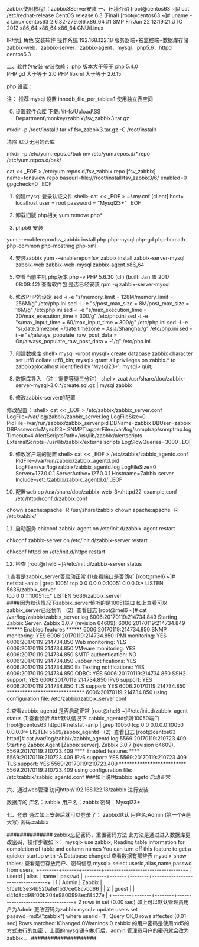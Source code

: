 zabbix使用教程1：zabbix3Server安装
一、环境介绍
[root@centos63 ~]# cat /etc/redhat-release
CentOS release 6.3 (Final)
[root@centos63 ~]# uname -a
Linux centos63 2.6.32-279.el6.x86_64 #1 SMP Fri Jun 22 12:19:21 UTC 2012 x86_64 x86_64 x86_64 GNU/Linux

IP地址	角色
安装软件	操作系统
192.168.122.18	服务器端+被监控端+数据库存储
zabbix-web、zabbix-server、zabbix-agent、mysql，php5.6，httpd	centos6.3

二、软件包安装
安装依赖：
php 版本大于等于 php 5.4.0	
PHP gd	大于等于	2.0
PHP libxml	大于等于	2.6.15

php 设置：


注： 推荐 mysql 设置  innodb_file_per_table=1 使用独立表空间

0. 设置软件仓库
下载:
 \\it-fs\Upload\SS Department\monkey\zabbix\fsv_zabbix3.tar.gz

mkdir -p /root/install/
tar xf fsv_zabbix3.tar.gz -C /root/install/


清除 默认无用的仓库

mkdir -p /etc/yum.repos.d/bak
mv /etc/yum.repos.d/*.repo /etc/yum.repos.d/bak/

cat << _EOF > /etc/yum.repos.d/fsv_zabbix.repo
[fsv_zabbix]
name=fonsview repo
baseurl=file:///root/install/fsv_zabbix3/6/
enabled=0
gpgcheck=0
_EOF


1. 创建mysql 登录认证文件
shell> cat << _EOF > ~/.my.cnf
[client]
host= localhost
user = root
password = "Mysql23+"
_EOF

2. 卸载旧版 php相关
yum remove php*

3. php56 安装

yum --enablerepo=fsv_zabbix install php php-mysql php-gd php-bcmath php-common php-mbstring php-xml

4. 安装zabbix
yum --enablerepo=fsv_zabbix install zabbix-server-mysql zabbix-web zabbix-web-mysql zabbix-agent.x86_64

4. 查看当前主机 php版本
php -v
PHP 5.6.30 (cli) (built: Jan 19 2017 08:09:42)
查看软件包 是否已经安装
rpm -q zabbix-server-mysql

5. 修改PHP的设定
sed -i -e "s/memory_limit = 128M/memory_limit = 256M/g" /etc/php.ini
sed -i -e "s/post_max_size = 8M/post_max_size = 16M/g" /etc/php.ini
sed -i -e "s/max_execution_time = 30/max_execution_time = 300/g" /etc/php.ini
sed -i -e "s/max_input_time = 60/max_input_time = 300/g" /etc/php.ini
sed -i -e "s/;date.timezone =/date.timezone = Asia\/Shanghai/g" /etc/php.ini
sed -i -e "s/;always_populate_raw_post_data = On/always_populate_raw_post_data = -1/g" /etc/php.ini

6. 创建数据库
shell> mysql -uroot
mysql> create database zabbix character set utf8 collate utf8_bin;
mysql> grant all privileges on zabbix.* to zabbix@localhost identified by 'Mysql23+';
mysql> quit;

7. 数据库导入  （注：需要等待三分钟）
shell> zcat /usr/share/doc/zabbix-server-mysql-3.0.*/create.sql.gz | mysql zabbix

8. 修改zabbix-server的配置

修改配置：
shell> cat << _EOF > /etc/zabbix/zabbix_server.conf
LogFile=/var/log/zabbix/zabbix_server.log
LogFileSize=0
PidFile=/var/run/zabbix/zabbix_server.pid
DBName=zabbix
DBUser=zabbix
DBPassword=Mysql23+
SNMPTrapperFile=/var/log/snmptrap/snmptrap.log
Timeout=4
AlertScriptsPath=/usr/lib/zabbix/alertscripts
ExternalScripts=/usr/lib/zabbix/externalscripts
LogSlowQueries=3000
_EOF

9. 修改客户端的配置
shell> cat << _EOF > /etc/zabbix/zabbix_agentd.conf
PidFile=/var/run/zabbix/zabbix_agentd.pid
LogFile=/var/log/zabbix/zabbix_agentd.log
LogFileSize=0
Server=127.0.0.1
ServerActive=127.0.0.1
Hostname=Zabbix server
Include=/etc/zabbix/zabbix_agentd.d/
_EOF

10. 配置web
cp  /usr/share/doc/zabbix-web-3*/httpd22-example.conf /etc/httpd/conf.d/zabbix.conf 

chown apache:apache -R /usr/share/zabbix
chown  apache:apache -R /etc/zabbix/

11. 启动服务
chkconf zabbix-agent on
/etc/init.d/zabbix-agent restart 

chkconf zabbix-server on
/etc/init.d/zabbix-server restart

chkconf httpd on
/etc/init.d/httpd restart


12. 检查
 [root@rhel6 ~]#/etc/init.d/zabbix-server status

1.查看是zabbix_server否启动正常
(1)查看端口是否侦听
 [root@rhel6 ~]# netstat -anlp | grep 10051
tcp        0      0 0.0.0.0:10051               0.0.0.0:*                   LISTEN      5636/zabbix_server  
tcp        0      0 :::10051                    :::*                        LISTEN      5636/zabbix_server  
####因为默认情况下zabbix_server侦听的是10051端口  如上查看可以zabbix_server已经侦听
（2）查看日志
 [root@rhel6 ~]# cat /var/log/zabbix/zabbix_server.log
  6006:20170119:214734.849 Starting Zabbix Server. Zabbix 3.0.7 (revision 64609).
  6006:20170119:214734.849 ****** Enabled features ******
  6006:20170119:214734.850 SNMP monitoring:           YES
  6006:20170119:214734.850 IPMI monitoring:           YES
  6006:20170119:214734.850 Web monitoring:            YES
  6006:20170119:214734.850 VMware monitoring:         YES
  6006:20170119:214734.850 SMTP authentication:        NO
  6006:20170119:214734.850 Jabber notifications:      YES
  6006:20170119:214734.850 Ez Texting notifications:  YES
  6006:20170119:214734.850 ODBC:                      YES
  6006:20170119:214734.850 SSH2 support:              YES
  6006:20170119:214734.850 IPv6 support:              YES
  6006:20170119:214734.850 TLS support:               YES
  6006:20170119:214734.850 ******************************
  6006:20170119:214734.850 using configuration file: /etc/zabbix/zabbix_server.conf


2.查看zabbix_agentd 是否启动正常
 [root@rhel6 ~]#/etc/init.d/zabbix-agent status
(1)查看侦听
###默认情况下 zabbix_agentd侦听10050端口
[root@centos63 httpd]# netstat -anlp | grep 10050
tcp        0      0 0.0.0.0:10050               0.0.0.0:*                   LISTEN      5569/zabbix_agentd
（2）查看日志
[root@centos63 httpd]# cat /var/log/zabbix/zabbix_agentd.log
  5569:20170119:210723.409 Starting Zabbix Agent [Zabbix server]. Zabbix 3.0.7 (revision 64609).
  5569:20170119:210723.409 **** Enabled features ****
  5569:20170119:210723.409 IPv6 support:          YES
  5569:20170119:210723.409 TLS support:           YES
  5569:20170119:210723.409 **************************
  5569:20170119:210723.409 using configuration file: /etc/zabbix/zabbix_agentd.conf
###如上说明zabbix_agetd 启动正常


六、通过web管理
访问http://192.168.122.18/zabbix 进行安装

数据库的 库名：zabbix 用户名：zabbix  密码：Mysql23+


七、登录
通过如上安装后就可以登录了：
zabbix默认
用户名:Admin     (第一个A是大写)
密码:zabbix

##############
zabbix忘记密码，重置密码方法
此方法是通过进入数据库更改密码，操作步骤如下：
mysql> use zabbix;
Reading table information for completion of table and column names
You can turn off this feature to get a quicker startup with -A
Database changed
查看数据有那些表
mysql> show tables;
查看是否存放用户、密码信息
mysql> select userid,alias,name,passwd from users;
+--------+-------+--------+----------------------------------+
| userid | alias | name   | passwd                           |
+--------+-------+--------+----------------------------------+
|      1 | Admin | Zabbix | 5fce1b3e34b520afeffb37ce08c7cd66 |
|      2 | guest |        | d41d8cd98f00b204e9800998ecf8427e |
+--------+-------+--------+----------------------------------+
2 rows in set (0.00 sec)
如上可以默认管理员用户为Admin 
更改密码为zabbix
mysql> update  users set passwd=md5("zabbix") where userid='1';
Query OK,0 rows affected (0.01 sec)
Rows matched:1Changed:0Warnings:0
zabbix 的用户密码是使用md5的方式进行的加密 ，上面的mysql语句执行后，admin 管理员用户的密码就会改为zabbix 。
####################
